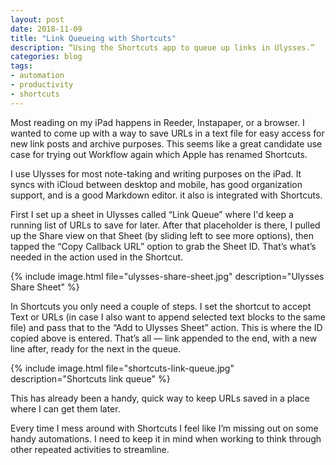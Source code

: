 ```yaml
---
layout: post
date: 2018-11-09
title: "Link Queueing with Shortcuts"
description: “Using the Shortcuts app to queue up links in Ulysses.”
categories: blog
tags:
- automation
- productivity
- shortcuts
---
```


Most reading on my iPad happens in Reeder, Instapaper, or a browser. I wanted to come up with a way to save URLs in a text file for easy access for new link posts and archive purposes. This seems like a great candidate use case for trying out Workflow again which Apple has renamed Shortcuts.

I use Ulysses for most note-taking and writing purposes on the iPad. It syncs with iCloud between desktop and mobile, has good organization support, and is a good Markdown editor. it also is integrated with Shortcuts.

First I set up a sheet in Ulysses called “Link Queue” where I'd keep a running list of URLs to save for later. After that placeholder is there, I pulled up the Share view on that Sheet (by sliding left to see more options), then tapped the “Copy Callback URL” option to grab the Sheet ID. That’s what’s needed in the action used in the Shortcut.

{% include image.html file="ulysses-share-sheet.jpg" description="Ulysses Share Sheet" %}

In Shortcuts you only need a couple of steps. I set the shortcut to accept Text or URLs (in case I also want to append selected text blocks to the same file) and pass that to the “Add to Ulysses Sheet” action. This is where the ID copied above is entered. That’s all — link appended to the end, with a new line after, ready for the next in the queue.

{% include image.html file="shortcuts-link-queue.jpg" description="Shortcuts link queue" %}

This has already been a handy, quick way to keep URLs saved in a place where I can get them later.

Every time I mess around with Shortcuts I feel like I’m missing out on some handy automations. I need to keep it in mind when working to think through other repeated activities to streamline.